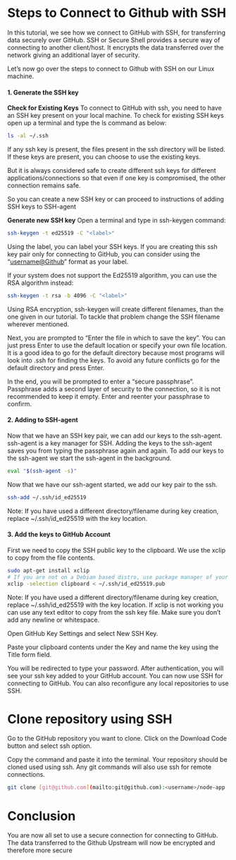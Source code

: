 # Steps to Connect to Github with SSH
In this tutorial, we see how we connect to GitHub with SSH, for transferring data securely over GitHub. SSH or Secure Shell provides a secure way of connecting to another client/host. It encrypts the data transferred over the network giving an additional layer of security.

Let’s now go over the steps to connect to Github with SSH on our Linux machine.
#### 1. Generate the SSH key

**Check for Existing Keys**
To connect to GitHub with ssh, you need to have an SSH key present on your local machine. To check for existing SSH keys open up a terminal and type the ls command as below:
   ```sh
   ls -al ~/.ssh
   ```
If any ssh key is present, the files present in the ssh directory will be listed. If these keys are present, you can choose to use the existing keys.

But it is always considered safe to create different ssh keys for different applications/connections so that even if one key is compromised, the other connection remains safe.

So you can create a new SSH key or can proceed to instructions of adding SSH keys to SSH-agent

**Generate new SSH key**
Open a terminal and type in ssh-keygen command:
   ```sh
   ssh-keygen -t ed25519 -C "<label>"
   ```
Using the label, you can label your SSH keys. If you are creating this ssh key pair only for connecting to GitHub, you can consider using the “<username@Github>” format as your label.

If your system does not support the Ed25519 algorithm, you can use the RSA algorithm instead:
   ```sh
   ssh-keygen -t rsa -b 4096 -C "<label>"
   ```
Using RSA encryption, ssh-keygen will create different filenames, than the one given in our tutorial. To tackle that problem change the SSH filename wherever mentioned.

Next, you are prompted to “Enter the file in which to save the key”. You can just press Enter to use the default location or specify your own file location. It is a good idea to go for the default directory because most programs will look into .ssh for finding the keys. To avoid any future conflicts go for the default directory and press Enter.

In the end, you will be prompted to enter a “secure passphrase”. Passphrase adds a second layer of security to the connection, so it is not recommended to keep it empty. Enter and reenter your passphrase to confirm.

#### 2. Adding to SSH-agent
Now that we have an SSH key pair, we can add our keys to the ssh-agent. ssh-agent is a key manager for SSH. Adding the keys to the ssh-agent saves you from typing the passphrase again and again. To add our keys to the ssh-agent we start the ssh-agent in the background.
   ```sh
   eval "$(ssh-agent -s)"
   ```
Now that we have our ssh-agent started, we add our key pair to the ssh.
   ```sh
   ssh-add ~/.ssh/id_ed25519
   ```
Note: If you have used a different directory/filename during key creation, replace ~/.ssh/id_ed25519 with the key location.

#### 3. Add the keys to GitHub Account
First we need to copy the SSH public key to the clipboard. We use the xclip to copy from the file contents.
   ```sh
   sudo apt-get install xclip
   # If you are not on a Debian based distro, use package manager of your choice( eg. Pacman or yum) 
   xclip -selection clipboard < ~/.ssh/id_ed25519.pub
   ```
Note: If you have used a different directory/filename during key creation, replace ~/.ssh/id_ed25519 with the key location. If xclip is not working you can use any text editor to copy from the ssh key file. Make sure you don’t add any newline or whitespace.

Open GitHub Key Settings and select New SSH Key.

Paste your clipboard contents under the Key and name the key using the Title form field.

You will be redirected to type your password. After authentication, you will see your ssh key added to your GitHub account. You can now use SSH for connecting to GitHub. You can also reconfigure any local repositories to use SSH.

# Clone repository using SSH

Go to the GitHub repository you want to clone. Click on the Download Code button and select ssh option.

Copy the command and paste it into the terminal. Your repository should be cloned used using ssh. Any git commands will also use ssh for remote connections.
   ```sh
   git clone [git@github.com](mailto:git@github.com):<username>/node-app
   ```

# Conclusion

You are now all set to use a secure connection for connecting to GitHub. The data transferred to the Github Upstream will now be encrypted and therefore more secure